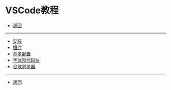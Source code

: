 # VSCode教程

- [返回](../README.md)

---

- [安装](./install.md)
- [插件](./plugins.md)
- [基本配置](./config.md)
- [字体和代码块](./font.md)
- [谷歌浏览器](./chrome.md)

---

- [返回](../README.md)

<!-- js处理背景和css样式 -->
<script type="module" src="https://huhuiyu.top/js/github.js"></script>
